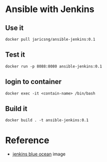 # Ansible with Jenkins

## Use it

```
docker pull jaricsng/ansible-jenkins:0.1
```

## Test it

```
docker run -p 8088:8080 ansible-jenkins:0.1
```

## login to container

```
docker exec -it <contain-name> /bin/bash
```

## Build it
```
docker build . -t ansible-jenkins:0.1
```

# Reference

- [jenkins blue ocean](https://hub.docker.com/r/jenkinsci/blueocean) image